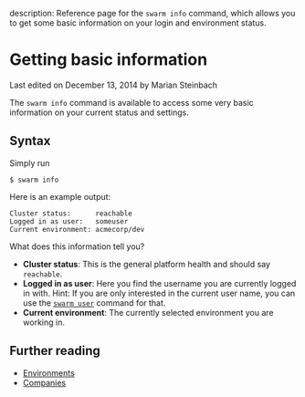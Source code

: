 description: Reference page for the `swarm info` command, which allows you to get some basic information on your login and environment status.

# Getting basic information

<p class="lastmod">Last edited on December 13, 2014 by Marian Steinbach</p>

The `swarm info` command is available to access some very basic information on your current status and settings.

## Syntax

Simply run

    $ swarm info

Here is an example output:

    Cluster status:      reachable
    Logged in as user:   someuser
    Current environment: acmecorp/dev

What does this information tell you?

* __Cluster status__: This is the general platform health and should say `reachable`.
* __Logged in as user__: Here you find the username you are currently logged in with. Hint: If you are only interested in the current user name, you can use the [`swarm user`](../user/) command for that.
* __Current environment__: The currently selected environment you are working in.

## Further reading

* [Environments](../env/)
* [Companies](../companies/)
